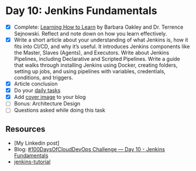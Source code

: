 # Day 10: Jenkins Fundamentals

- [x] Complete: [Learning How to Learn](https://www.coursera.org/learn/learning-how-to-learn) by Barbara Oakley and Dr. Terrence Sejnowski. Reflect and note down on how you learn effectively.
- [x] Write a short article about your understanding of what Jenkins is, how it fits into CI/CD, and why it’s useful. It introduces Jenkins components like the Master, Slaves (Agents), and Executors. Write about Jenkins Pipelines, including Declarative and Scripted Pipelines. Write a guide that walks through installing Jenkins using Docker, creating folders, setting up jobs, and using pipelines with variables, credentials, conditions, and triggers.
- [x] Article conclusion
- [x] Do your [daily tasks](https://github.com/agcdtmr/100DaysOfCloudDevOps/blob/main/README.md#do-the-work-work-work-work)
- [x] Add [cover image](https://coverview.vercel.app/editor) to your blog
- [ ] Bonus: Architecture Design
- [ ] Questions asked while doing this task

## Resources

- [My Linkedin post]
- Blog: [#100DaysOfCloudDevOps Challenge — Day 10 - Jenkins Fundamentals](https://anj.hashnode.dev/100daysofclouddevops-challenge-day-10-jenkins-fundamentals)
- [jenkins-tutorial](https://github.com/ssbostan/jenkins-tutorial?tab=readme-ov-file)
